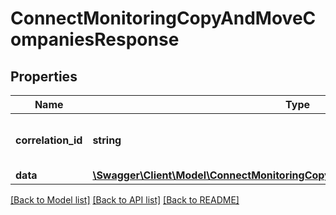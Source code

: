 # ConnectMonitoringCopyAndMoveCompaniesResponse

## Properties
Name | Type | Description | Notes
------------ | ------------- | ------------- | -------------
**correlation_id** | **string** | A unique ID assigned to this request. | [optional] 
**data** | [**\Swagger\Client\Model\ConnectMonitoringCopyAndMoveCompaniesResponseData**](ConnectMonitoringCopyAndMoveCompaniesResponseData.md) |  | [optional] 

[[Back to Model list]](../../README.md#documentation-for-models) [[Back to API list]](../../README.md#documentation-for-api-endpoints) [[Back to README]](../../README.md)

